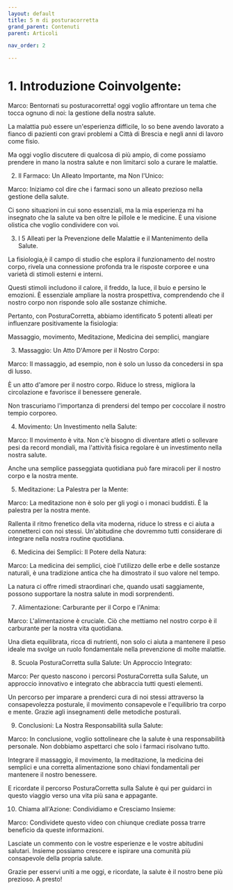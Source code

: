 ```yaml
---
layout: default
title: 5 m di posturacorretta 
grand_parent: Contenuti
parent: Articoli

nav_order: 2

---
```

# 1. Introduzione Coinvolgente:

Marco: Bentornati su posturacorretta! oggi voglio affrontare un tema che tocca ognuno di noi: la gestione della nostra salute. 

La malattia può essere un'esperienza difficile, lo so bene avendo lavorato a fianco di pazienti con gravi problemi a Città di Brescia e negli anni di lavoro come fisio.

Ma oggi voglio discutere di qualcosa di più ampio, di come possiamo prendere in mano la nostra salute e non limitarci solo a curare le malattie.

2. Il Farmaco: Un Alleato Importante, ma Non l'Unico:

Marco: Iniziamo col dire che i farmaci sono un alleato prezioso nella gestione della salute. 

Ci sono situazioni in cui sono essenziali, ma la mia esperienza mi ha insegnato che la salute va ben oltre le pillole e le medicine. È una visione olistica che voglio condividere con voi.





3. I 5 Alleati per la Prevenzione delle Malattie e il Mantenimento della Salute.

La fisiologia,è il campo di studio che esplora il funzionamento del nostro corpo, rivela una connessione profonda tra le risposte corporee e una varietà di stimoli esterni e interni. 

Questi stimoli includono il calore, il freddo, la luce, il buio e persino le emozioni. È essenziale ampliare la nostra prospettiva, comprendendo che il nostro corpo non risponde solo alle sostanze chimiche. 

Pertanto, con PosturaCorretta, abbiamo identificato 5 potenti alleati per influenzare positivamente la fisiologia:


Massaggio, movimento, Meditazione, Medicina dei semplici, mangiare






3. Massaggio: Un Atto D'Amore per il Nostro Corpo:

Marco: Il massaggio, ad esempio, non è solo un lusso da concedersi in spa di lusso. 

È un atto d'amore per il nostro corpo. Riduce lo stress, migliora la circolazione e favorisce il benessere generale. 

Non trascuriamo l'importanza di prendersi del tempo per coccolare il nostro tempio corporeo.

4. Movimento: Un Investimento nella Salute:

Marco: Il movimento è vita. Non c'è bisogno di diventare atleti o sollevare pesi da record mondiali, ma l'attività fisica regolare è un investimento nella nostra salute. 

Anche una semplice passeggiata quotidiana può fare miracoli per il nostro corpo e la nostra mente.

5. Meditazione: La Palestra per la Mente:

Marco: La meditazione non è solo per gli yogi o i monaci buddisti. È la palestra per la nostra mente. 

Rallenta il ritmo frenetico della vita moderna, riduce lo stress e ci aiuta a connetterci con noi stessi. 
Un'abitudine che dovremmo tutti considerare di integrare nella nostra routine quotidiana. 

6. Medicina dei Semplici: Il Potere della Natura:

Marco: La medicina dei semplici, cioè l'utilizzo delle erbe e delle sostanze naturali, è una tradizione antica che ha dimostrato il suo valore nel tempo. 

La natura ci offre rimedi straordinari che, quando usati saggiamente, possono supportare la nostra salute in modi sorprendenti.

7. Alimentazione: Carburante per il Corpo e l'Anima:

Marco: L'alimentazione è cruciale. Ciò che mettiamo nel nostro corpo è il carburante per la nostra vita quotidiana. 

Una dieta equilibrata, ricca di nutrienti, non solo ci aiuta a mantenere il peso ideale ma svolge un ruolo fondamentale nella prevenzione di molte malattie.

8. Scuola PosturaCorretta sulla Salute: Un Approccio Integrato:

Marco: Per questo nascono i percorsi  PosturaCorretta sulla Salute, un approccio innovativo e integrato che abbraccia tutti questi elementi. 

Un percorso per imparare a prenderci cura di noi stessi attraverso la consapevolezza posturale, il movimento consapevole e l'equilibrio tra corpo e mente. Grazie agli insegnamenti delle metodiche posturali.


9. Conclusioni: La Nostra Responsabilità sulla Salute:

Marco: In conclusione, voglio sottolineare che la salute è una responsabilità personale. Non dobbiamo aspettarci che solo i farmaci risolvano tutto. 

Integrare il massaggio, il movimento, la meditazione, la medicina dei semplici e una corretta alimentazione sono chiavi fondamentali per mantenere il nostro benessere. 

E ricordate il percorso PosturaCorretta sulla Salute è qui per guidarci in questo viaggio verso una vita più sana e appagante.

10. Chiama all'Azione: Condividiamo e Cresciamo Insieme:

Marco: Condividete questo video con chiunque crediate possa trarre beneficio da queste informazioni. 

Lasciate un commento con le vostre esperienze e le vostre abitudini salutari. 
Insieme possiamo crescere e ispirare una comunità più consapevole della propria salute. 

Grazie per esservi uniti a me oggi, e ricordate, la salute è il nostro bene più prezioso. A presto!